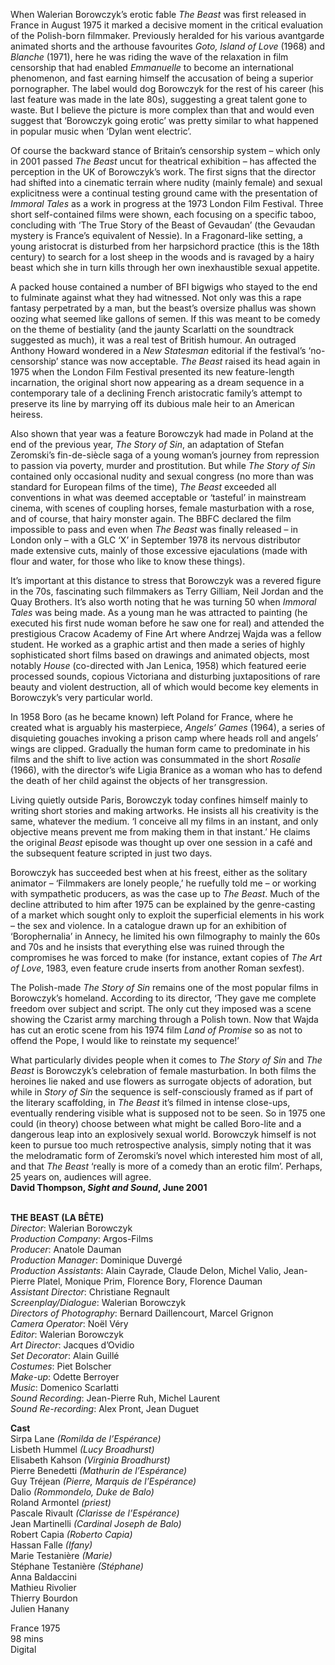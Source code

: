 
When Walerian Borowczyk’s erotic fable _The Beast_ was first released in France in August 1975 it marked a decisive moment in the critical evaluation of the Polish-born filmmaker. Previously heralded for his various avantgarde animated shorts and the arthouse favourites _Goto, Island of Love_ (1968) and _Blanche_ (1971), here he was riding the wave of the relaxation in film censorship that had enabled _Emmanuelle_ to become an international phenomenon, and fast earning himself the accusation of being a superior pornographer. The label would dog Borowczyk for the rest of his career (his last feature was made in the late 80s), suggesting a great talent gone to waste. But I believe the picture is more complex than that and would even suggest that ‘Borowczyk going erotic’ was pretty similar to what happened in popular music when ‘Dylan  went electric’.

Of course the backward stance of Britain’s censorship system – which only in 2001 passed _The Beast_ uncut for theatrical exhibition – has affected the perception in the UK of Borowczyk’s work. The first signs that the director had shifted into a cinematic terrain where nudity (mainly female) and sexual explicitness were a continual testing ground came with the presentation of _Immoral Tales_ as a work in progress at the 1973 London Film Festival. Three short self-contained films were shown, each focusing on a specific taboo, concluding with ‘The True Story of the Beast of Gevaudan’ (the Gevaudan mystery is France’s equivalent of Nessie). In a Fragonard-like setting, a young aristocrat is disturbed from her harpsichord practice (this is the 18th century) to search for a lost sheep in the woods and is ravaged by a hairy beast which she in turn kills through her own inexhaustible sexual appetite.

A packed house contained a number of BFI bigwigs who stayed to the end to fulminate against what they had witnessed. Not only was this a rape fantasy perpetrated by a man, but the beast’s oversize phallus was shown oozing what seemed like gallons of semen. If this was meant to be comedy on the theme of bestiality (and the jaunty Scarlatti on the soundtrack suggested as much), it was a real test of British humour. An outraged Anthony Howard wondered in a _New Statesman_ editorial if the festival’s ‘no-censorship’ stance was now acceptable. _The Beast_ raised its head again in 1975 when the London Film Festival presented its new feature-length incarnation, the original short now appearing as a dream sequence in a contemporary tale of a declining French aristocratic family’s attempt to preserve its line by marrying off its dubious male heir to an American heiress.

Also shown that year was a feature Borowczyk had made in Poland at the end of the previous year, _The Story of Sin_, an adaptation of Stefan Zeromski’s fin-de-siècle saga of a young woman’s journey from repression to passion via poverty, murder and prostitution. But while _The Story of Sin_ contained only occasional nudity and sexual congress (no more than was standard for European films of the time), _The Beast_ exceeded all conventions in what was deemed acceptable or ‘tasteful’ in mainstream cinema, with scenes of coupling horses, female masturbation with a rose, and of course, that hairy monster again. The BBFC declared the film impossible to pass and even when _The Beast_ was finally released – in London only – with a GLC ‘X’ in September 1978 its nervous distributor made extensive cuts, mainly of those excessive ejaculations (made with flour and water, for those who like to know these things).

It’s important at this distance to stress that Borowczyk was a revered figure in the 70s, fascinating such filmmakers as Terry Gilliam, Neil Jordan and the Quay Brothers. It’s also worth noting that he was turning 50 when _Immoral Tales_ was being made. As a young man he was attracted to painting (he executed his first nude woman before he saw one for real) and attended the prestigious Cracow Academy of Fine Art where Andrzej Wajda was a fellow student. He worked as a graphic artist and then made a series of highly sophisticated short films based on drawings and animated objects, most notably _House_ (co-directed with Jan Lenica, 1958) which featured eerie processed sounds, copious Victoriana and disturbing juxtapositions of rare beauty and violent destruction, all of which would become key elements in Borowczyk’s very particular world.

In 1958 Boro (as he became known) left Poland for France, where he created what is arguably his masterpiece, _Angels’ Games_ (1964), a series of disquieting gouaches invoking a prison camp where heads roll and angels’ wings are clipped. Gradually the human form came to predominate in his films and the shift to live action was consummated in the short _Rosalie_ (1966), with the director’s wife Ligia Branice as a woman who has to defend the death of her child against the objects of her transgression.

Living quietly outside Paris, Borowczyk today confines himself mainly to writing short stories and making artworks. He insists all his creativity is the same, whatever the medium. ‘I conceive all my films in an instant, and only objective means prevent me from making them in that instant.’ He claims the original _Beast_ episode was thought up over one session in a café and the subsequent feature scripted in just two days.

Borowczyk has succeeded best when at his freest, either as the solitary animator – ‘Filmmakers are lonely people,’ he ruefully told me – or working with sympathetic producers, as was the case up to _The Beast_. Much of the decline attributed to him after 1975 can be explained by the genre-casting of a market which sought only to exploit the superficial elements in his work – the sex and violence. In a catalogue drawn up for an exhibition of ‘Borophernalia’ in Annecy, he limited his own filmography to mainly the 60s and 70s and he insists that everything else was ruined through the compromises he was forced to make (for instance, extant copies of _The Art of Love_, 1983, even feature crude inserts from another Roman sexfest).

The Polish-made _The Story of Sin_ remains one of the most popular films in Borowczyk’s homeland. According to its director, ‘They gave me complete freedom over subject and script. The only cut they imposed was a scene showing the Czarist army marching through a Polish town. Now that Wajda has cut an erotic scene from his 1974 film _Land of Promise_ so as not to offend the Pope, I would like to reinstate my sequence!’

What particularly divides people when it comes to _The Story of Sin_ and _The Beast_ is Borowczyk’s celebration of female masturbation. In both films the heroines lie naked and use flowers as surrogate objects of adoration, but while in _Story of Sin_ the sequence is self-consciously framed as if part of the literary scaffolding, in _The Beast_ it’s filmed in intense close-ups, eventually rendering visible what is supposed not to be seen. So in 1975 one could (in theory) choose between what might be called Boro-lite and a dangerous leap into an explosively sexual world. Borowczyk himself is not keen to pursue too much retrospective analysis, simply noting that it was the melodramatic form of Zeromski’s novel which interested him most of all, and that _The_ _Beast_ ‘really is more of a comedy than an erotic film’. Perhaps, 25 years on, audiences will agree.  
**David Thompson, _Sight and Sound_, June 2001**
<br><br>

**THE BEAST (LA BÊTE)**<br>
_Director_: Walerian Borowczyk<br>
_Production Company_: Argos-Films<br>
_Producer_: Anatole Dauman<br>
_Production Manager_: Dominique Duvergé<br>
_Production Assistants_: Alain Cayrade,  Claude Delon, Michel Valio, Jean-Pierre Platel, Monique Prim, Florence Bory, Florence Dauman<br>
_Assistant Director_: Christiane Regnault<br>
_Screenplay/Dialogue_: Walerian Borowczyk<br>
_Directors of Photography_: Bernard Daillencourt, Marcel Grignon<br>
_Camera Operator_: Noël Véry<br>
_Editor_: Walerian Borowczyk<br>
_Art Director_: Jacques d’Ovidio<br>
_Set Decorator_: Alain Guillé<br>
_Costumes_: Piet Bolscher<br>
_Make-up_: Odette Berroyer<br>
_Music_: Domenico Scarlatti<br>
_Sound Recording_: Jean-Pierre Ruh, Michel Laurent<br>
_Sound Re-recording_: Alex Pront, Jean Duguet<br>

**Cast**<br>
Sirpa Lane _(Romilda de l’Espérance)_<br>
Lisbeth Hummel _(Lucy Broadhurst)_<br>
Elisabeth Kahson _(Virginia Broadhurst)_<br>
Pierre Benedetti _(Mathurin de l’Espérance)_<br>
Guy Tréjean _(Pierre, Marquis de l’Espérance)_<br>
Dalio _(Rommondelo, Duke de Balo)_<br>
Roland Armontel _(priest)_<br>
Pascale Rivault _(Clarisse de l’Espérance)_<br>
Jean Martinelli _(Cardinal Joseph de Balo)_<br>
Robert Capia _(Roberto Capia)_<br>
Hassan Falle _(Ifany)_<br>
Marie Testanière _(Marie)_<br>
Stéphane Testanière _(Stéphane)_<br>
Anna Baldaccini<br>
Mathieu Rivolier<br>
Thierry Bourdon<br>
Julien Hanany<br>

France 1975<br>
98 mins<br>
Digital<br>
<br>
<!--stackedit_data:
eyJoaXN0b3J5IjpbNDk0NjQ1MTg4XX0=
-->